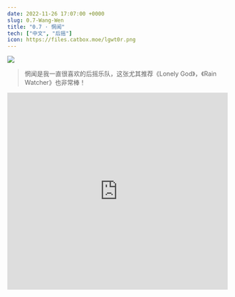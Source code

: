 ```yaml
---
date: 2022-11-26 17:07:00 +0000
slug: 0.7-Wang-Wen
title: "0.7 · 惘闻"
tech: ["中文", "后摇"]
icon: https://files.catbox.moe/lgwt0r.png
---
```


![](https://files.catbox.moe/ej6rxn.png)


>  惘闻是我一直很喜欢的后摇乐队，这张尤其推荐《Lonely God》，《Rain Watcher》也非常棒！

<iframe allow="autoplay *; encrypted-media *; fullscreen *; clipboard-write" frameborder="0" height="450" style="width:100%;max-width:660px;overflow:hidden;background:transparent;" sandbox="allow-forms allow-popups allow-same-origin allow-scripts allow-storage-access-by-user-activation allow-top-navigation-by-user-activation" src="https://embed.music.apple.com/gb/album/0-7/1598036791"></iframe>
